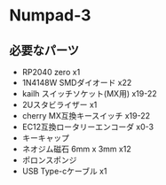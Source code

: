 # Numpad-3
 
## 必要なパーツ
* RP2040 zero x1  
* 1N4148W SMDダイオード x22  
* kailh スイッチソケット(MX用) x19-22  
* 2Uスタビライザー x1  
* cherry MX互換キースイッチ x19-22  
* EC12互換ロータリーエンコーダ x0-3  
* キーキャップ  
* ネオジム磁石 6mm x 3mm x12  
* ポロンスポンジ  
* USB Type-cケーブル x1
